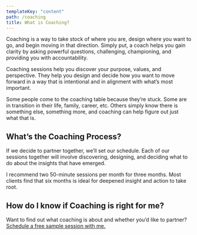 ```yaml
---
templateKey: "content"
path: /coaching
title: What is Coaching?
---
```


Coaching is a way to take stock of where you are, design where you want to go, and begin moving in that direction. Simply put, a coach helps you gain clarity by asking powerful questions, challenging, championing, and providing you with accountability.

Coaching sessions help you discover your purpose, values, and perspective. They help you design and decide how you want to move forward in a way that is intentional and in alignment with what’s most important.

Some people come to the coaching table because they’re stuck. Some are in transition in their life, family, career, etc. Others simply know there is something else, something more, and coaching can help figure out just what that is.

## What’s the Coaching Process?

If we decide to partner together, we’ll set our schedule. Each of our sessions together will involve discovering, designing, and deciding what to do about the insights that have emerged.

I recommend two 50-minute sessions per month for three months. Most clients find that six months is ideal for deepened insight and action to take root.

## How do I know if Coaching is right for me?

Want to find out what coaching is about and whether you’d like to partner? [Schedule a free sample session with me.](/contact)
